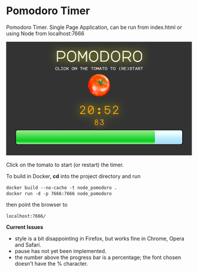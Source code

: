 Pomodoro Timer
==============

Pomodoro Timer. Single Page Application, can be run from index.html or using Node from localhost:7666

![screenshot](./images/screenshot.png)

Click on the tomato to start (or restart) the timer.

To build in Docker, **cd** into the project directory and run

```
docker build --no-cache -t node_pomodoro .
docker run -d -p 7666:7666 node_pomodoro
```
then point the browser to

```
localhost:7666/
```

**Current Issues**

- style is a bit disappointing in Firefox, but works fine in Chrome, Opera and Safari.
- pause has not yet been implemented.
- the number above the progress bar is a percentage; the font chosen doesn't have the % character.
